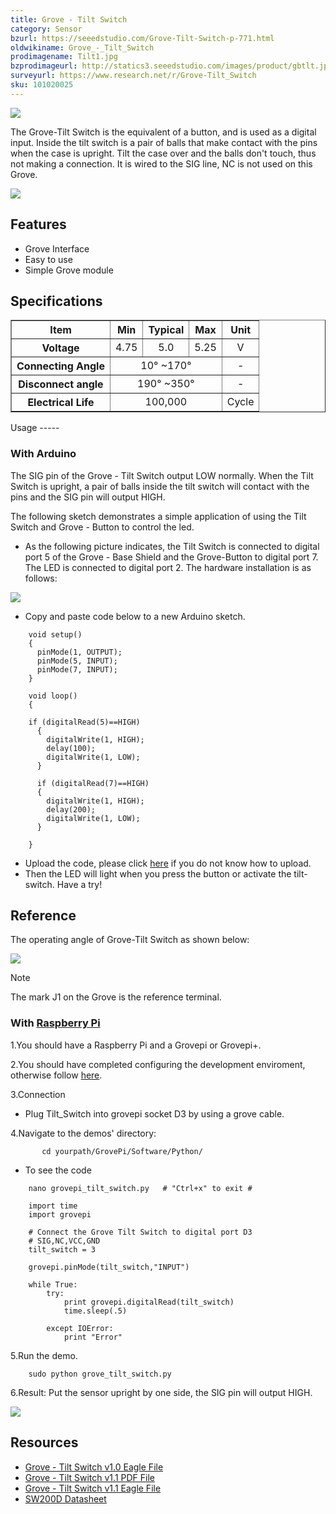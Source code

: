 ```yaml
---
title: Grove - Tilt Switch
category: Sensor
bzurl: https://seeedstudio.com/Grove-Tilt-Switch-p-771.html
oldwikiname: Grove_-_Tilt_Switch
prodimagename: Tilt1.jpg
bzprodimageurl: http://statics3.seeedstudio.com/images/product/gbtlt.jpg
surveyurl: https://www.research.net/r/Grove-Tilt_Switch
sku: 101020025
---
```


![](/assets/Grove-Tilt_Switch/img/Tilt1.jpg)

The Grove-Tilt Switch is the equivalent of a button, and is used as a digital input. Inside the tilt switch is a pair of balls that make contact with the pins when the case is upright. Tilt the case over and the balls don't touch, thus not making a connection. It is wired to the SIG line, NC is not used on this Grove.

[![](/assets/common/Get_One_Now_Banner.png)](https://www.seeedstudio.com/Grove-Tilt-Switch-p-771.html)

Features
--------

-   Grove Interface
-   Easy to use
-   Simple Grove module

Specifications
--------------

<table border="1" cellspacing="0" width="80%">
<tr>
<th scope="col">
Item
</th>
<th scope="col">
Min
</th>
<th scope="col">
Typical
</th>
<th scope="col">
Max
</th>
<th scope="col">
Unit
</th>
</tr>
<tr align="center">
<th scope="row">
Voltage
</th>
<td>
4.75
</td>
<td>
5.0
</td>
<td>
5.25
</td>
<td>
V
</td>
</tr>
<tr align="center">
<th scope="row">
Connecting Angle
</th>
<td colspan="3">
10° ~170°
</td>
<td>
-
</td>
</tr>
<tr align="center">
<th scope="row">
Disconnect angle
</th>
<td colspan="3">
190° ~350°
</td>
<td>
-
</td>
</tr>
<tr align="center">
<th scope="row">
Electrical Life
</th>
<td colspan="3">
100,000
</td>
<td>
Cycle
</td>
</tr>
</table>
Usage
-----

### With Arduino

The SIG pin of the Grove - Tilt Switch output LOW normally. When the Tilt Switch is upright, a pair of balls inside the tilt switch will contact with the pins and the SIG pin will output HIGH.

The following sketch demonstrates a simple application of using the Tilt Switch and Grove - Button to control the led.

-   As the following picture indicates, the Tilt Switch is connected to digital port 5 of the Grove - Base Shield and the Grove-Button to digital port 7. The LED is connected to digital port 2. The hardware installation is as follows:

![](/assets/Grove-Tilt_Switch/img/Digitalv1.0b.jpg)

-   Copy and paste code below to a new Arduino sketch.

```
    void setup()
    {
      pinMode(1, OUTPUT);
      pinMode(5, INPUT);
      pinMode(7, INPUT);
    }

    void loop()
    {
      
    if (digitalRead(5)==HIGH)
      {
        digitalWrite(1, HIGH);
        delay(100);
        digitalWrite(1, LOW);
      }
      
      if (digitalRead(7)==HIGH)
      {
        digitalWrite(1, HIGH);
        delay(200);
        digitalWrite(1, LOW);
      } 

    }
```

-   Upload the code, please click [here](/Upload_Code) if you do not know how to upload.
-   Then the LED will light when you press the button or activate the tilt-switch. Have a try!

Reference
---------

The operating angle of Grove-Tilt Switch as shown below:

![](/assets/Grove-Tilt_Switch/img/Tilt_Switch_Operate.jpg)

<div class="admonition note">
<p class="admonition-title">Note</p>
The mark J1 on the Grove is the reference terminal.
</div>

### With [Raspberry Pi](/GrovePiPlus "GrovePi+")

1.You should have a Raspberry Pi and a Grovepi or Grovepi+. 

2.You should have completed configuring the development enviroment, otherwise follow [here](/GrovePiPlus#Introducing_the_GrovePi.2B).

3.Connection

-   Plug Tilt_Switch into grovepi socket D3 by using a grove cable.

4.Navigate to the demos' directory:
```
       cd yourpath/GrovePi/Software/Python/
```
-   To see the code
```
    nano grovepi_tilt_switch.py   # "Ctrl+x" to exit #
```
```
    import time
    import grovepi

    # Connect the Grove Tilt Switch to digital port D3
    # SIG,NC,VCC,GND
    tilt_switch = 3

    grovepi.pinMode(tilt_switch,"INPUT")

    while True:
        try:
            print grovepi.digitalRead(tilt_switch)
            time.sleep(.5)

        except IOError:
            print "Error"
```

5.Run the demo.
```
    sudo python grove_tilt_switch.py
```

6.Result: Put the sensor upright by one side, the SIG pin will output HIGH.

![](/assets/Grove-Tilt_Switch/img/Grovepi_tilt_Switch_00.png)

Resources
---------

-   [Grove - Tilt Switch v1.0 Eagle File](/assets/Grove-Tilt_Switch/res/Grove-Tilt_Switch_v1.0_Source_File.zip)
-   [Grove - Tilt Switch v1.1 PDF File](/assets/Grove-Tilt_Switch/res/Grove-Tilt_Switch_v1.1_PDF_File.pdf)
-   [Grove - Tilt Switch v1.1 Eagle File](/assets/Grove-Tilt_Switch/res/Grove-Tilt_Switch_v1.1_Eagle_File.zip)
-   [SW200D Datasheet](/assets/Grove-Tilt_Switch/res/SW200D_datasheet.pdf)


<!-- This Markdown file was created from http://www.seeedstudio.com/wiki/Grove_-_Tilt_Switch -->
